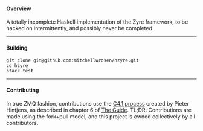 #### Overview

A totally incomplete Haskell implementation of the Zyre framework, to be hacked on intermittently, and possibly never be completed.

---

#### Building
```
git clone git@github.com:mitchellwrosen/hzyre.git
cd hzyre
stack test
```

---

#### Contributing

In true ZMQ fashion, contributions use the [C4.1 process](http://rfc.zeromq.org/spec:16) created by Pieter Hintjens,
as described in chapter 6 of [The Guide](http://zguide.zeromq.org/page:all#toc141). TL;DR: Contributions are made 
using the fork+pull model, and this project is owned collectively by all contributors.

